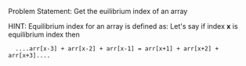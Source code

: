 Problem Statement: Get the euilibrium index of an array

HINT: Equilibrium index for an array is defined as:
      Let's say if index **x** is equilibrium index then
      
      
      
      ....arr[x-3] + arr[x-2] + arr[x-1] = arr[x+1] + arr[x+2] + arr[x+3]....
      
      
      
